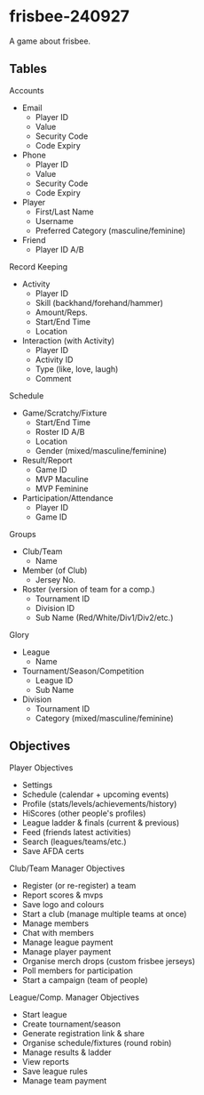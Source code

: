 # frisbee-240927

A game about frisbee.

## Tables

Accounts
- Email
  - Player ID
  - Value
  - Security Code
  - Code Expiry
- Phone
  - Player ID
  - Value
  - Security Code
  - Code Expiry
- Player
  - First/Last Name
  - Username
  - Preferred Category (masculine/feminine)
- Friend
  - Player ID A/B

Record Keeping
- Activity
  - Player ID
  - Skill (backhand/forehand/hammer)
  - Amount/Reps.
  - Start/End Time
  - Location
- Interaction (with Activity)
  - Player ID
  - Activity ID
  - Type (like, love, laugh)
  - Comment

Schedule
- Game/Scratchy/Fixture
  - Start/End Time
  - Roster ID A/B
  - Location
  - Gender (mixed/masculine/feminine)
- Result/Report
  - Game ID
  - MVP Maculine
  - MVP Feminine
- Participation/Attendance
  - Player ID
  - Game ID

Groups
- Club/Team
  - Name
- Member (of Club)
  - Jersey No.
- Roster (version of team for a comp.)
  - Tournament ID
  - Division ID
  - Sub Name (Red/White/Div1/Div2/etc.)

Glory
- League
  - Name
- Tournament/Season/Competition
  - League ID
  - Sub Name
- Division
  - Tournament ID
  - Category (mixed/masculine/feminine)

## Objectives

Player Objectives
- Settings
- Schedule (calendar + upcoming events)
- Profile (stats/levels/achievements/history)
- HiScores (other people's profiles)
- League ladder & finals (current & previous)
- Feed (friends latest activities)
- Search (leagues/teams/etc.)
- Save AFDA certs

Club/Team Manager Objectives
- Register (or re-register) a team
- Report scores & mvps
- Save logo and colours
- Start a club (manage multiple teams at once)
- Manage members
- Chat with members
- Manage league payment
- Manage player payment
- Organise merch drops (custom frisbee jerseys)
- Poll members for participation
- Start a campaign (team of people)

League/Comp. Manager Objectives
- Start league
- Create tournament/season
- Generate registration link & share
- Organise schedule/fixtures (round robin) 
- Manage results & ladder
- View reports
- Save league rules
- Manage team payment
